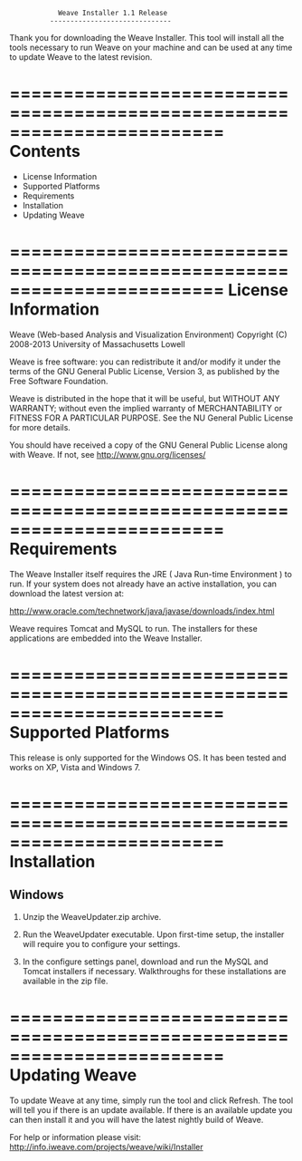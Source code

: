     	      	Weave Installer 1.1 Release
	          ------------------------------

Thank you for downloading the Weave Installer. This tool will
install all the tools necessary to run Weave on your machine
and can be used at any time to update Weave to the latest revision.

========================================================================
Contents
========================================================================
  + License Information
  + Supported Platforms
  + Requirements
  + Installation
  + Updating Weave


========================================================================
License Information
========================================================================

Weave (Web-based Analysis and Visualization Environment)
Copyright (C) 2008-2013 University of Massachusetts Lowell

Weave is free software: you can redistribute it and/or modify
it under the terms of the GNU General Public License, Version 3,
as published by the Free Software Foundation.

Weave is distributed in the hope that it will be useful,
but WITHOUT ANY WARRANTY; without even the implied warranty of
MERCHANTABILITY or FITNESS FOR A PARTICULAR PURPOSE.  See the
NU General Public License for more details.

You should have received a copy of the GNU General Public License
along with Weave.  If not, see http://www.gnu.org/licenses/

========================================================================
Requirements
========================================================================

The Weave Installer itself requires the JRE ( Java Run-time Environment )
to run. If your system does not already have an active installation, you can
download the latest version at:

http://www.oracle.com/technetwork/java/javase/downloads/index.html

Weave requires Tomcat and MySQL to run. The installers for these applications
are embedded into the Weave Installer.

========================================================================
Supported Platforms
========================================================================

This release is only supported for the Windows OS. It has been tested and works
on XP, Vista and Windows 7.

========================================================================
Installation
========================================================================

  Windows
  -------
  1. Unzip the WeaveUpdater.zip archive.

  2. Run the WeaveUpdater executable.
  		Upon first-time setup, the installer will require you to 
  		configure your settings.

  3. In the configure settings panel, download and run the MySQL and Tomcat
     installers if necessary. Walkthroughs for these installations are available
     in the zip file.

========================================================================
Updating Weave
========================================================================

To update Weave at any time, simply run the tool and click Refresh.
The tool will tell you if there is an update available. If there is
an available update you can then install it and you will have the
latest nightly build of Weave.


For help or information please visit:
http://info.iweave.com/projects/weave/wiki/Installer
